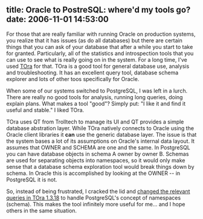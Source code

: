 title: Oracle to PostreSQL: where'd my tools go?
date: 2006-11-01 14:53:00
---

<p>
For those that are really familiar with running Oracle on production systems, you realize that it has issues (as do all databases) but there are certain things that you can ask of your database that after a while you start to take for granted.  Particularly, all of the statistics and introspection tools that you can use to see what is really going on in the system.  For a long time, I've used <a href="http://tora.sourceforge.net/">TOra</a> for that.  TOra is a good tool for general database use, analysis and troubleshooting.  It has an excellent query tool, database schema explorer and lots of other toos specifically for Oracle.
</p>
<p>
When some of our systems switched to PostgreSQL, I was left in a lurch.  There are really no good tools for analysis, running long queries, doing explain plans.  What makes a tool "good"?  Simply put: "I like it and find it useful and stable."  I liked TOra.
</p>
<p>
TOra uses QT from Trolltech to manage its UI and QT provides a simple database abstration layer.  While TOra natively connects to Oracle using the Oracle client libraries it <strong>can</strong> use the generic database layer.  The issue is that the system bases a lot of its assumptions on Oracle's internal data layout.  It assumes that OWNER and SCHEMA are one and the same.  In PostgreSQL you can have database objects in schema A owner by owner B.  Schemas are used for separating objects into namespaces, so it would only make sense that a database schema exploration tool would break things down by schema.  In Oracle this is accomplished by looking at the OWNER -- in PostgreSQL it is not.
</p>
<p>
So, instead of being frustrated, I cracked the lid and <a href="http://omniti.com/~jesus/projects/tora-pg8.patch">changed the relevant queries in TOra 1.3.18</a> to handle PostgreSQL's concept of namespaces (schema).  This makes the tool infinitely more useful for me... and I hope others in the same situation.
</p>
